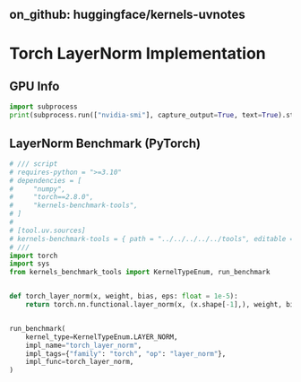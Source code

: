 on_github: huggingface/kernels-uvnotes
---

# Torch LayerNorm Implementation

## GPU Info

```python id=nv
import subprocess
print(subprocess.run(["nvidia-smi"], capture_output=True, text=True).stdout)
```

## LayerNorm Benchmark (PyTorch)

```python id=benchmark outputs=layer_norm.jsonl
# /// script
# requires-python = ">=3.10"
# dependencies = [
#     "numpy",
#     "torch==2.8.0",
#     "kernels-benchmark-tools",
# ]
#
# [tool.uv.sources]
# kernels-benchmark-tools = { path = "../../../../../tools", editable = true }
# ///
import torch
import sys
from kernels_benchmark_tools import KernelTypeEnum, run_benchmark


def torch_layer_norm(x, weight, bias, eps: float = 1e-5):
    return torch.nn.functional.layer_norm(x, (x.shape[-1],), weight, bias, eps)


run_benchmark(
    kernel_type=KernelTypeEnum.LAYER_NORM,
    impl_name="torch_layer_norm",
    impl_tags={"family": "torch", "op": "layer_norm"},
    impl_func=torch_layer_norm,
)
```
